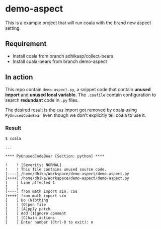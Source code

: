 # demo-aspect

This is a example project that will run coala with the brand new aspect
setting.

## Requirement

- Install coala from branch adhikasp/collect-bears
- Install coala-bears from branch demo-aspect

## In action

This repo contain `demo-aspect.py`, a snippet code that contain
**unused import** and **unused local variable**. The `.coafile` contain
configuration to search **redundant** code in `.py` files.

The desired result is the `cos` import got removed by coala using
`PyUnusedCodeBear` even though we don't explicitly tell coala to use it.

### Result

```
$ coala

...

**** PyUnusedCodeBear [Section: python] ****

!    ! [Severity: NORMAL]
!    ! This file contains unused source code.
[----] /home/dhika/Workspace/demo-aspect/demo-aspect.py
[++++] /home/dhika/Workspace/demo-aspect/demo-aspect.py
[    ] Line affected 1
[    ] 
[----] from math import sin, cos
[++++] from math import sin
[    ] Do (N)othing
[    ] (O)pen file
[    ] (A)pply patch
[    ] Add (I)gnore comment
[    ] (C)hain actions
[    ] Enter number (Ctrl-D to exit): n
```
